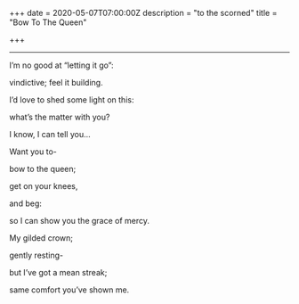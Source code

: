 +++
date = 2020-05-07T07:00:00Z
description = "to the scorned"
title = "Bow To The Queen"

+++

***

I’m no good at “letting it go”:

vindictive; feel it building.

I’d love to shed some light on this:

what’s the matter with you?

I know, I can tell you...

Want you to-

bow to the queen;

get on your knees,

and beg:

so I can show you the grace of mercy.

My gilded crown;

gently resting-

but I’ve got a mean streak;

same comfort you’ve shown me.